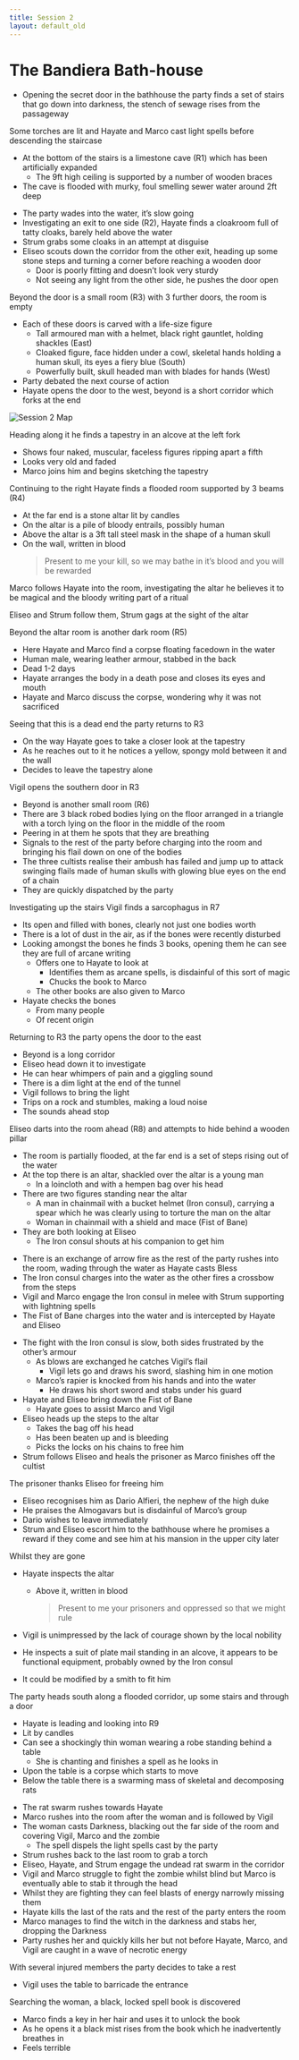 ```yaml
---
title: Session 2
layout: default_old
---
```


# The Bandiera Bath-house

- Opening the secret door in the bathhouse the party finds a set of stairs that go down into darkness, the stench of sewage rises from the passageway

Some torches are lit and Hayate and Marco cast light spells before descending the staircase
- At the bottom of the stairs is a limestone cave (R1) which has been artificially expanded
	- The 9ft high ceiling is supported by a number of wooden braces
- The cave is flooded with murky, foul smelling sewer water around 2ft deep

<!-- -->

- The party wades into the water, it’s slow going
- Investigating an exit to one side (R2), Hayate finds a cloakroom full of tatty cloaks, barely held above the water
- Strum grabs some cloaks in an attempt at disguise
- Eliseo scouts down the corridor from the other exit, heading up some stone steps and turning a corner before reaching a wooden door
	- Door is poorly fitting and doesn’t look very sturdy
	- Not seeing any light from the other side, he pushes the door open

Beyond the door is a small room (R3) with 3 further doors, the room is empty
- Each of these doors is carved with a life-size figure
	- Tall armoured man with a helmet, black right gauntlet, holding shackles (East)
	- Cloaked figure, face hidden under a cowl, skeletal hands holding a human skull, its eyes a fiery blue (South)
	- Powerfully built, skull headed man with blades for hands (West)
- Party debated the next course of action
- Hayate opens the door to the west, beyond is a short corridor which forks at the end

![Session 2 Map](Session2Map.png)

Heading along it he finds a tapestry in an alcove at the left fork
- Shows four naked, muscular, faceless figures ripping apart a fifth
- Looks very old and faded
- Marco joins him and begins sketching the tapestry

Continuing to the right Hayate finds a flooded room supported by 3 beams (R4)
- At the far end is a stone altar lit by candles
- On the altar is a pile of bloody entrails, possibly human
- Above the altar is a 3ft tall steel mask in the shape of a human skull
- On the wall, written in blood
	> Present to me your kill, so we may bathe in it’s blood and you will be rewarded

Marco follows Hayate into the room, investigating the altar he believes it to be magical and the bloody writing part of a ritual

Eliseo and Strum follow them, Strum gags at the sight of the altar

Beyond the altar room is another dark room (R5)
- Here Hayate and Marco find a corpse floating facedown in the water
- Human male, wearing leather armour, stabbed in the back
- Dead 1-2 days
- Hayate arranges the body in a death pose and closes its eyes and mouth
- Hayate and Marco discuss the corpse, wondering why it was not sacrificed

Seeing that this is a dead end the party returns to R3
- On the way Hayate goes to take a closer look at the tapestry
- As he reaches out to it he notices a yellow, spongy mold between it and the wall
- Decides to leave the tapestry alone

Vigil opens the southern door in R3
- Beyond is another small room (R6)
- There are 3 black robed bodies lying on the floor arranged in a triangle with a torch lying on the floor in the middle of the room
- Peering in at them he spots that they are breathing
- Signals to the rest of the party before charging into the room and bringing his flail down on one of the bodies
- The three cultists realise their ambush has failed and jump up to attack swinging flails made of human skulls with glowing blue eyes on the end of a chain
- They are quickly dispatched by the party

Investigating up the stairs Vigil finds a sarcophagus in R7
- Its open and filled with bones, clearly not just one bodies worth
- There is a lot of dust in the air, as if the bones were recently disturbed
- Looking amongst the bones he finds 3 books, opening them he can see they are full of arcane writing
	- Offers one to Hayate to look at
		- Identifies them as arcane spells, is disdainful of this sort of magic
		- Chucks the book to Marco
	- The other books are also given to Marco
- Hayate checks the bones
	- From many people
	- Of recent origin

Returning to R3 the party opens the door to the east
- Beyond is a long corridor
- Eliseo head down it to investigate
- He can hear whimpers of pain and a giggling sound
- There is a dim light at the end of the tunnel
- Vigil follows to bring the light
- Trips on a rock and stumbles, making a loud noise
- The sounds ahead stop

Eliseo darts into the room ahead (R8) and attempts to hide behind a wooden pillar
- The room is partially flooded, at the far end is a set of steps rising out of the water
- At the top there is an altar, shackled over the altar is a young man
	- In a loincloth and with a hempen bag over his head
- There are two figures standing near the altar
	- A man in chainmail with a bucket helmet (Iron consul), carrying a spear which he was clearly using to torture the man on the altar
	- Woman in chainmail with a shield and mace (Fist of Bane)
- They are both looking at Eliseo
	- The Iron consul shouts at his companion to get him

<!-- -->

- There is an exchange of arrow fire as the rest of the party rushes into the room, wading through the water as Hayate casts Bless
- The Iron consul charges into the water as the other fires a crossbow from the steps
- Vigil and Marco engage the Iron consul in melee with Strum supporting with lightning spells
- The Fist of Bane charges into the water and is intercepted by Hayate and Eliseo

<!-- -->

- The fight with the Iron consul is slow, both sides frustrated by the other’s armour
	- As blows are exchanged he catches Vigil’s flail
		- Vigil lets go and draws his sword, slashing him in one motion
	- Marco’s rapier is knocked from his hands and into the water
		- He draws his short sword and stabs under his guard
- Hayate and Eliseo bring down the Fist of Bane
	- Hayate goes to assist Marco and Vigil
- Eliseo heads up the steps to the altar
	- Takes the bag off his head
	- Has been beaten up and is bleeding
	- Picks the locks on his chains to free him
- Strum follows Eliseo and heals the prisoner as Marco finishes off the cultist

The prisoner thanks Eliseo for freeing him
- Eliseo recognises him as Dario Alfieri, the nephew of the high duke
- He praises the Almogavars but is disdainful of Marco’s group
- Dario wishes to leave immediately
- Strum and Eliseo escort him to the bathhouse where he promises a reward if they come and see him at his mansion in the upper city later

Whilst they are gone
- Hayate inspects the altar
	- Above it, written in blood
		> Present to me your prisoners and oppressed so that we might rule

- Vigil is unimpressed by the lack of courage shown by the local nobility
- He inspects a suit of plate mail standing in an alcove, it appears to be functional equipment, probably owned by the Iron consul
- It could be modified by a smith to fit him

The party heads south along a flooded corridor, up some stairs and through a door
- Hayate is leading and looking into R9
- Lit by candles
- Can see a shockingly thin woman wearing a robe standing behind a table
	- She is chanting and finishes a spell as he looks in
- Upon the table is a corpse which starts to move
- Below the table there is a swarming mass of skeletal and decomposing rats

<!-- -->

- The rat swarm rushes towards Hayate
- Marco rushes into the room after the woman and is followed by Vigil
- The woman casts Darkness, blacking out the far side of the room and covering Vigil, Marco and the zombie
	- The spell dispels the light spells cast by the party
- Strum rushes back to the last room to grab a torch
- Eliseo, Hayate, and Strum engage the undead rat swarm in the corridor
- Vigil and Marco struggle to fight the zombie whilst blind but Marco is eventually able to stab it through the head
- Whilst they are fighting they can feel blasts of energy narrowly missing them
- Hayate kills the last of the rats and the rest of the party enters the room
- Marco manages to find the witch in the darkness and stabs her, dropping the Darkness
- Party rushes her and quickly kills her but not before Hayate, Marco, and Vigil are caught in a wave of necrotic energy

With several injured members the party decides to take a rest
- Vigil uses the table to barricade the entrance

Searching the woman, a black, locked spell book is discovered
- Marco finds a key in her hair and uses it to unlock the book
- As he opens it a black mist rises from the book which he inadvertently breathes in
- Feels terrible
